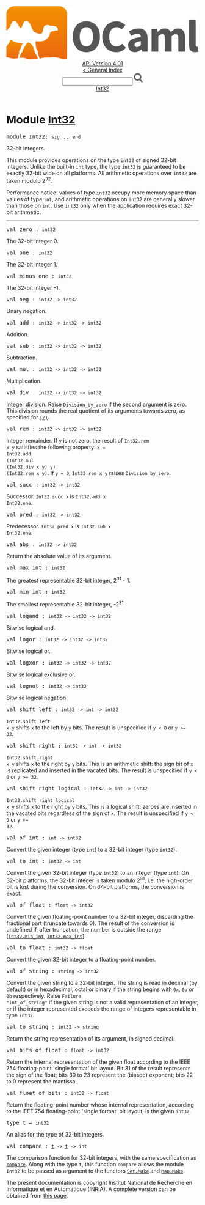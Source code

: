<!-- ((! set title API !)) ((! set documentation !)) ((! set api !)) ((! set nobreadcrumb !)) -->
<div class="api"><header><nav class="toc brand"><a class="brand" href="https://ocaml.org/"><img src="colour-logo-gray.svg" class="svg" alt="OCaml"></a></nav><nav class="toc"><div class="toc_version"><a href="/docs" id="version-select">API Version 4.01</a></div><a href="index.html">&lt; General Index</a><div class="api_search"><input type="text" name="apisearch" id="api_search" oninput="mySearch(false);" onkeypress="this.oninput();" onclick="this.oninput();" onpaste="this.oninput();">
<img src="search_icon.svg" alt="Search" class="svg" onclick="mySearch(false)"></div>
<div id="search_results"></div><div class="toc_title"><a href="#top">Int32</a></div><ul></ul></nav></header>

<h1>Module <a href="type_Int32.html">Int32</a></h1>

<pre><span class="keyword">module</span> Int32: <code class="code"><span class="keyword">sig</span></code> <a href="Int32.html">..</a> <code class="code"><span class="keyword">end</span></code></pre><div class="info module top">
32-bit integers.
<p>

   This module provides operations on the type <code class="code">int32</code>
   of signed 32-bit integers.  Unlike the built-in <code class="code">int</code> type,
   the type <code class="code">int32</code> is guaranteed to be exactly 32-bit wide on all
   platforms.  All arithmetic operations over <code class="code">int32</code> are taken
   modulo 2<sup class="superscript">32</sup>.
</p><p>

   Performance notice: values of type <code class="code">int32</code> occupy more memory
   space than values of type <code class="code">int</code>, and arithmetic operations on
   <code class="code">int32</code> are generally slower than those on <code class="code">int</code>.  Use <code class="code">int32</code>
   only when the application requires exact 32-bit arithmetic.<br>
</p></div>
<hr width="100%">

<pre><span id="VALzero"><span class="keyword">val</span> zero</span> : <code class="type">int32</code></pre><div class="info ">
The 32-bit integer 0.<br>
</div>

<pre><span id="VALone"><span class="keyword">val</span> one</span> : <code class="type">int32</code></pre><div class="info ">
The 32-bit integer 1.<br>
</div>

<pre><span id="VALminus_one"><span class="keyword">val</span> minus_one</span> : <code class="type">int32</code></pre><div class="info ">
The 32-bit integer -1.<br>
</div>

<pre><span id="VALneg"><span class="keyword">val</span> neg</span> : <code class="type">int32 -&gt; int32</code></pre><div class="info ">
Unary negation.<br>
</div>

<pre><span id="VALadd"><span class="keyword">val</span> add</span> : <code class="type">int32 -&gt; int32 -&gt; int32</code></pre><div class="info ">
Addition.<br>
</div>

<pre><span id="VALsub"><span class="keyword">val</span> sub</span> : <code class="type">int32 -&gt; int32 -&gt; int32</code></pre><div class="info ">
Subtraction.<br>
</div>

<pre><span id="VALmul"><span class="keyword">val</span> mul</span> : <code class="type">int32 -&gt; int32 -&gt; int32</code></pre><div class="info ">
Multiplication.<br>
</div>

<pre><span id="VALdiv"><span class="keyword">val</span> div</span> : <code class="type">int32 -&gt; int32 -&gt; int32</code></pre><div class="info ">
Integer division.  Raise <code class="code"><span class="constructor">Division_by_zero</span></code> if the second
   argument is zero.  This division rounds the real quotient of
   its arguments towards zero, as specified for <a href="Pervasives.html#VAL(/)"><code class="code">(/)</code></a>.<br>
</div>

<pre><span id="VALrem"><span class="keyword">val</span> rem</span> : <code class="type">int32 -&gt; int32 -&gt; int32</code></pre><div class="info ">
Integer remainder.  If <code class="code">y</code> is not zero, the result
   of <code class="code"><span class="constructor">Int32</span>.rem x y</code> satisfies the following property:
   <code class="code">x = <span class="constructor">Int32</span>.add (<span class="constructor">Int32</span>.mul (<span class="constructor">Int32</span>.div x y) y) (<span class="constructor">Int32</span>.rem x y)</code>.
   If <code class="code">y = 0</code>, <code class="code"><span class="constructor">Int32</span>.rem x y</code> raises <code class="code"><span class="constructor">Division_by_zero</span></code>.<br>
</div>

<pre><span id="VALsucc"><span class="keyword">val</span> succ</span> : <code class="type">int32 -&gt; int32</code></pre><div class="info ">
Successor.  <code class="code"><span class="constructor">Int32</span>.succ x</code> is <code class="code"><span class="constructor">Int32</span>.add x <span class="constructor">Int32</span>.one</code>.<br>
</div>

<pre><span id="VALpred"><span class="keyword">val</span> pred</span> : <code class="type">int32 -&gt; int32</code></pre><div class="info ">
Predecessor.  <code class="code"><span class="constructor">Int32</span>.pred x</code> is <code class="code"><span class="constructor">Int32</span>.sub x <span class="constructor">Int32</span>.one</code>.<br>
</div>

<pre><span id="VALabs"><span class="keyword">val</span> abs</span> : <code class="type">int32 -&gt; int32</code></pre><div class="info ">
Return the absolute value of its argument.<br>
</div>

<pre><span id="VALmax_int"><span class="keyword">val</span> max_int</span> : <code class="type">int32</code></pre><div class="info ">
The greatest representable 32-bit integer, 2<sup class="superscript">31</sup> - 1.<br>
</div>

<pre><span id="VALmin_int"><span class="keyword">val</span> min_int</span> : <code class="type">int32</code></pre><div class="info ">
The smallest representable 32-bit integer, -2<sup class="superscript">31</sup>.<br>
</div>

<pre><span id="VALlogand"><span class="keyword">val</span> logand</span> : <code class="type">int32 -&gt; int32 -&gt; int32</code></pre><div class="info ">
Bitwise logical and.<br>
</div>

<pre><span id="VALlogor"><span class="keyword">val</span> logor</span> : <code class="type">int32 -&gt; int32 -&gt; int32</code></pre><div class="info ">
Bitwise logical or.<br>
</div>

<pre><span id="VALlogxor"><span class="keyword">val</span> logxor</span> : <code class="type">int32 -&gt; int32 -&gt; int32</code></pre><div class="info ">
Bitwise logical exclusive or.<br>
</div>

<pre><span id="VALlognot"><span class="keyword">val</span> lognot</span> : <code class="type">int32 -&gt; int32</code></pre><div class="info ">
Bitwise logical negation<br>
</div>

<pre><span id="VALshift_left"><span class="keyword">val</span> shift_left</span> : <code class="type">int32 -&gt; int -&gt; int32</code></pre><div class="info ">
<code class="code"><span class="constructor">Int32</span>.shift_left x y</code> shifts <code class="code">x</code> to the left by <code class="code">y</code> bits.
   The result is unspecified if <code class="code">y &lt; 0</code> or <code class="code">y &gt;= 32</code>.<br>
</div>

<pre><span id="VALshift_right"><span class="keyword">val</span> shift_right</span> : <code class="type">int32 -&gt; int -&gt; int32</code></pre><div class="info ">
<code class="code"><span class="constructor">Int32</span>.shift_right x y</code> shifts <code class="code">x</code> to the right by <code class="code">y</code> bits.
   This is an arithmetic shift: the sign bit of <code class="code">x</code> is replicated
   and inserted in the vacated bits.
   The result is unspecified if <code class="code">y &lt; 0</code> or <code class="code">y &gt;= 32</code>.<br>
</div>

<pre><span id="VALshift_right_logical"><span class="keyword">val</span> shift_right_logical</span> : <code class="type">int32 -&gt; int -&gt; int32</code></pre><div class="info ">
<code class="code"><span class="constructor">Int32</span>.shift_right_logical x y</code> shifts <code class="code">x</code> to the right by <code class="code">y</code> bits.
   This is a logical shift: zeroes are inserted in the vacated bits
   regardless of the sign of <code class="code">x</code>.
   The result is unspecified if <code class="code">y &lt; 0</code> or <code class="code">y &gt;= 32</code>.<br>
</div>

<pre><span id="VALof_int"><span class="keyword">val</span> of_int</span> : <code class="type">int -&gt; int32</code></pre><div class="info ">
Convert the given integer (type <code class="code">int</code>) to a 32-bit integer
    (type <code class="code">int32</code>).<br>
</div>

<pre><span id="VALto_int"><span class="keyword">val</span> to_int</span> : <code class="type">int32 -&gt; int</code></pre><div class="info ">
Convert the given 32-bit integer (type <code class="code">int32</code>) to an
   integer (type <code class="code">int</code>).  On 32-bit platforms, the 32-bit integer
   is taken modulo 2<sup class="superscript">31</sup>, i.e. the high-order bit is lost
   during the conversion.  On 64-bit platforms, the conversion
   is exact.<br>
</div>

<pre><span id="VALof_float"><span class="keyword">val</span> of_float</span> : <code class="type">float -&gt; int32</code></pre><div class="info ">
Convert the given floating-point number to a 32-bit integer,
   discarding the fractional part (truncate towards 0).
   The result of the conversion is undefined if, after truncation,
   the number is outside the range [<a href="Int32.html#VALmin_int"><code class="code"><span class="constructor">Int32</span>.min_int</code></a>, <a href="Int32.html#VALmax_int"><code class="code"><span class="constructor">Int32</span>.max_int</code></a>].<br>
</div>

<pre><span id="VALto_float"><span class="keyword">val</span> to_float</span> : <code class="type">int32 -&gt; float</code></pre><div class="info ">
Convert the given 32-bit integer to a floating-point number.<br>
</div>

<pre><span id="VALof_string"><span class="keyword">val</span> of_string</span> : <code class="type">string -&gt; int32</code></pre><div class="info ">
Convert the given string to a 32-bit integer.
   The string is read in decimal (by default) or in hexadecimal,
   octal or binary if the string begins with <code class="code">0x</code>, <code class="code">0o</code> or <code class="code">0b</code>
   respectively.
   Raise <code class="code"><span class="constructor">Failure</span> <span class="string">"int_of_string"</span></code> if the given string is not
   a valid representation of an integer, or if the integer represented
   exceeds the range of integers representable in type <code class="code">int32</code>.<br>
</div>

<pre><span id="VALto_string"><span class="keyword">val</span> to_string</span> : <code class="type">int32 -&gt; string</code></pre><div class="info ">
Return the string representation of its argument, in signed decimal.<br>
</div>

<pre><span id="VALbits_of_float"><span class="keyword">val</span> bits_of_float</span> : <code class="type">float -&gt; int32</code></pre><div class="info ">
Return the internal representation of the given float according
   to the IEEE 754 floating-point 'single format' bit layout.
   Bit 31 of the result represents the sign of the float;
   bits 30 to 23 represent the (biased) exponent; bits 22 to 0
   represent the mantissa.<br>
</div>

<pre><span id="VALfloat_of_bits"><span class="keyword">val</span> float_of_bits</span> : <code class="type">int32 -&gt; float</code></pre><div class="info ">
Return the floating-point number whose internal representation,
   according to the IEEE 754 floating-point 'single format' bit layout,
   is the given <code class="code">int32</code>.<br>
</div>

<pre><span id="TYPEt"><span class="keyword">type</span> <code class="type"></code>t</span> = <code class="type">int32</code> </pre>
<div class="info ">
An alias for the type of 32-bit integers.<br>
</div>


<pre><span id="VALcompare"><span class="keyword">val</span> compare</span> : <code class="type"><a href="Int32.html#TYPEt">t</a> -&gt; <a href="Int32.html#TYPEt">t</a> -&gt; int</code></pre><div class="info ">
The comparison function for 32-bit integers, with the same specification as
    <a href="Pervasives.html#VALcompare"><code class="code">compare</code></a>.  Along with the type <code class="code">t</code>, this function <code class="code">compare</code>
    allows the module <code class="code"><span class="constructor">Int32</span></code> to be passed as argument to the functors
    <a href="Set.Make.html"><code class="code"><span class="constructor">Set</span>.<span class="constructor">Make</span></code></a> and <a href="Map.Make.html"><code class="code"><span class="constructor">Map</span>.<span class="constructor">Make</span></code></a>.<br>
</div>
<div class="copyright">The present documentation is copyright Institut National de Recherche en Informatique et en Automatique (INRIA). A complete version can be obtained from <a href="http://caml.inria.fr/pub/docs/manual-ocaml/">this page</a>.</div></div>